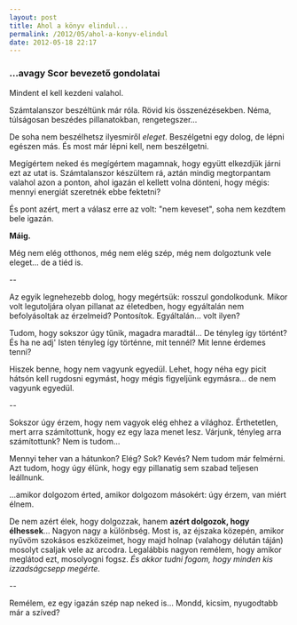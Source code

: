 ```yaml
---
layout: post
title: Ahol a könyv elindul...
permalink: /2012/05/ahol-a-konyv-elindul
date: 2012-05-18 22:17
---
```


### ...avagy Scor bevezető gondolatai

Mindent el kell kezdeni valahol.

Számtalanszor beszéltünk már róla. Rövid kis összenézésekben. Néma, túlságosan
beszédes pillanatokban, rengetegszer...

De soha nem beszélhetsz ilyesmiről *eleget*. Beszélgetni egy dolog, de lépni egészen
más. És most már lépni kell, nem beszélgetni.

Megígértem neked és megígértem magamnak, hogy együtt elkezdjük járni ezt az utat
is. Számtalanszor készültem rá, aztán mindig megtorpantam valahol azon a ponton,
ahol igazán el kellett volna dönteni, hogy mégis: mennyi energiát szeretnék ebbe
fektetni?

És pont azért, mert a válasz erre az volt: "nem keveset", soha nem kezdtem bele
igazán.

**Máig.**

Még nem elég otthonos, még nem elég szép, még nem dolgoztunk vele eleget... de a
tiéd is.

--

Az egyik legnehezebb dolog, hogy megértsük: rosszul gondolkodunk. Mikor volt
legutoljára olyan pillanat az életedben, hogy egyáltalán nem befolyásoltak az
érzelmeid? Pontosítok. Egyáltalán... volt ilyen?

Tudom, hogy sokszor úgy tűnik, magadra maradtál... De tényleg így történt? És ha
ne adj' Isten tényleg így történne, mit tennél? Mit lenne érdemes tenni?

Hiszek benne, hogy nem vagyunk egyedül. Lehet, hogy néha egy picit hátsón kell
rugdosni egymást, hogy mégis figyeljünk egymásra... de nem vagyunk egyedül.

--

Sokszor úgy érzem, hogy nem vagyok elég ehhez a világhoz. Érthetetlen, mert
arra számítottunk, hogy ez egy laza menet lesz. Várjunk, tényleg arra számítottunk?
Nem is tudom...

Mennyi teher van a hátunkon? Elég? Sok? Kevés? Nem tudom már felmérni. Azt tudom,
hogy úgy élünk, hogy egy pillanatig sem szabad teljesen leállnunk.

...amikor dolgozom érted, amikor dolgozom másokért: úgy érzem, van miért élnem.

De nem azért élek, hogy dolgozzak, hanem **azért dolgozok, hogy élhessek**... Nagyon
nagy a különbség. Most is, az éjszaka közepén, amikor nyűvöm szokásos eszközeimet,
hogy majd holnap (valahogy délután táján) mosolyt csaljak vele az arcodra. Legalábbis
nagyon remélem, hogy amikor meglátod ezt, mosolyogni fogsz. *És akkor tudni fogom,
hogy minden kis izzadságcsepp megérte.*

--

Remélem, ez egy igazán szép nap neked is... Mondd, kicsim, nyugodtabb már a szíved?


